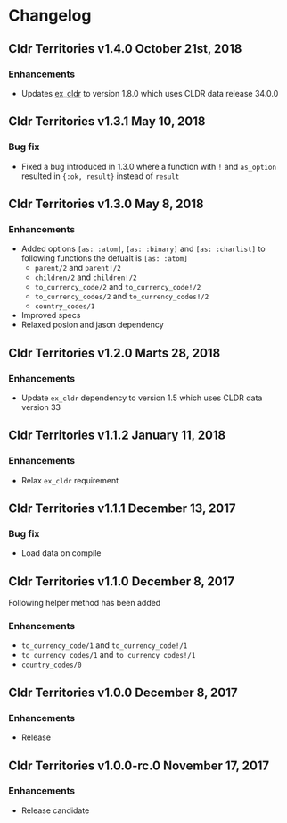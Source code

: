 # Changelog

## Cldr Territories v1.4.0 October 21st, 2018

### Enhancements

* Updates [ex_cldr](https://hex,pm/packages/ex_cldr) to version 1.8.0 which uses CLDR data release 34.0.0

## Cldr Territories v1.3.1 May 10, 2018

### Bug fix

* Fixed a bug introduced in 1.3.0 where a function with `!` and `as_option` resulted in `{:ok, result}` instead of `result`

## Cldr Territories v1.3.0 May 8, 2018

### Enhancements

* Added options `[as: :atom]`, `[as: :binary]` and `[as: :charlist]` to following functions the defualt is `[as: :atom]`
  * `parent/2` and `parent!/2`
  * `children/2` and `children!/2`
  * `to_currency_code/2` and `to_currency_code!/2`
  * `to_currency_codes/2` and `to_currency_codes!/2`
  * `country_codes/1`
* Improved specs
* Relaxed posion and jason dependency

## Cldr Territories v1.2.0 Marts 28, 2018

### Enhancements

* Update `ex_cldr` dependency to version 1.5 which uses CLDR data version 33

## Cldr Territories v1.1.2 January 11, 2018

### Enhancements

* Relax `ex_cldr` requirement

## Cldr Territories v1.1.1 December 13, 2017

### Bug fix

* Load data on compile

## Cldr Territories v1.1.0 December 8, 2017

Following helper method has been added

### Enhancements

* `to_currency_code/1` and `to_currency_code!/1`
* `to_currency_codes/1` and `to_currency_codes!/1`
* `country_codes/0`


## Cldr Territories v1.0.0 December 8, 2017

### Enhancements

* Release

## Cldr Territories v1.0.0-rc.0 November 17, 2017

### Enhancements

* Release candidate
